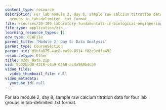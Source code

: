 ```yaml
---
content_type: resource
description: For lab module 2, day 8, sample raw calcium titration data for four lab
  groups in tab-delimited .txt format.
file: /courses/20-109-laboratory-fundamentals-in-biological-engineering-spring-2010/5b22bbd04218c4a90450ac4a568b4cb9_m2d8_data.zip
file_type: application/zip
learning_resource_types: []
ocw_type: OCWFile
parent_title: 'Module 2, Day 8: Data Analysis'
parent_type: CourseSection
parent_uid: d9bfa075-4ac8-ea99-8914-f82c9edfb492
resourcetype: Other
title: m2d8_data.zip
uid: 5b22bbd0-4218-c4a9-0450-ac4a568b4cb9
video_files:
  video_thumbnail_file: null
video_metadata:
  youtube_id: null
---
```

For lab module 2, day 8, sample raw calcium titration data for four lab groups in tab-delimited .txt format.

